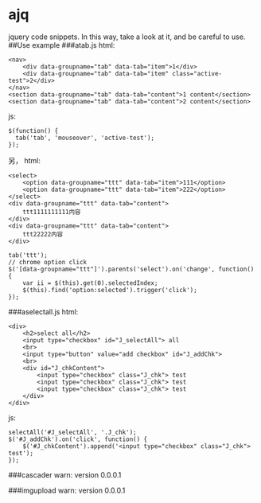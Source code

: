 # ajq
jquery code snippets. 
In this way, take a look at it, and be careful to use.
##Use example
###atab.js
html:
```
<nav>
    <div data-groupname="tab" data-tab="item">1</div>
    <div data-groupname="tab" data-tab="item" class="active-test">2</div>
</nav>
<section data-groupname="tab" data-tab="content">1 content</section>
<section data-groupname="tab" data-tab="content">2 content</section>
```
js:
```
$(function() {
  tab('tab', 'mouseover', 'active-test');
});
```
另，
html:
```
<select>
    <option data-groupname="ttt" data-tab="item">111</option>
    <option data-groupname="ttt" data-tab="item">222</option>
</select>
<div data-groupname="ttt" data-tab="content">
    ttt1111111111内容
</div>
<div data-groupname="ttt" data-tab="content">
    ttt22222内容
</div>
```
```
tab('ttt');
// chrome option click
$('[data-groupname="ttt"]').parents('select').on('change', function() {
    var ii = $(this).get(0).selectedIndex;
    $(this).find('option:selected').trigger('click');
});
```
###aselectall.js
html:
```
<div>
    <h2>select all</h2>
    <input type="checkbox" id="J_selectAll"> all
    <br>
    <input type="button" value="add checkbox" id="J_addChk">
    <br>
    <div id="J_chkContent">
        <input type="checkbox" class="J_chk"> test
        <input type="checkbox" class="J_chk"> test
        <input type="checkbox" class="J_chk"> test
    </div>
</div>
```
js:
```
selectAll('#J_selectAll', '.J_chk');
$('#J_addChk').on('click', function() {
    $('#J_chkContent').append('<input type="checkbox" class="J_chk"> test');
});
```

###cascader
warn: version 0.0.0.1

###imgupload
warn: version 0.0.0.1
